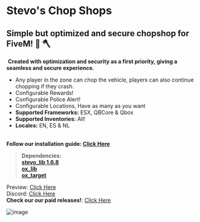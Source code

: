 # Stevo's Chop Shops
## Simple but optimized and secure chopshop for FiveM! :red_car:﻿ :axe:﻿ 
﻿
**Created with optimization and security as a first priority, giving a seamless and secure experience.**
﻿
- Any player in the zone can chop the vehicle, players can also continue chopping if they crash. 
- Configurable Rewards! 
- Configurable Police Alert!
- Configurable Locations, Have as many as you want
- **Supported Frameworks:** ESX, QBCore & Qbox 
- **Supported Inventories:** All! 
- **Locales:** EN, ES  & NL  
﻿

**Follow our installation guide: [Click Here](https://docs.stevoscripts.com/free-scripts/stevo_chopshop)**
﻿
> **Dependencies:**
> <br>
> **[stevo_lib 1.6.8](https://github.com/stevoscriptsteam/stevo_lib/releases/tag/1.6.8)**
> <br>
> **[ox_lib](https://github.com/overextended/ox_lib/releases/tag/v3.24.0)**
> <br>
> **[ox_target](https://github.com/overextended/ox_target/releases/tag/v1.17.0)**


Preview: [Click Here](https://youtu.be/qdrjP_yIs6s)
<br>
Discord: [Click Here](https://discord.gg/stevoscripts)
<br>
**Check our our paid releases!**: [Click Here](https://store.stevoscripts.com/)

![image](https://github.com/user-attachments/assets/49e559dd-9916-4844-b28e-5a0ab9e2f58a)

